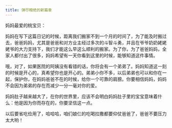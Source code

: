 ```yaml
---
title: 弹尽粮绝的新篇章
---
```


妈妈最爱的桃宝贝：

妈妈在写下这篇日记的时候，距离我们搬家不到一个月的时间了，为了能及时搬过去，爸爸妈妈，尤其是爸爸和对方业主经过多次的斗智斗勇，并且在爷爷奶奶姥姥姥爷的大力支持下，我们才能这么早这么顺利的搬家。为了你，为了爸爸妈妈，全家人都付出了很多，妈妈希望有一天你看到这里的时候，能够知道这件事情。

哦，对了，如果医院的阿姨没有看错的话，你将会有一个弟弟了。妈妈知道这一刻的时候是开心的，真希望你也是开心的。弟弟小你不多，以后弟弟也可以和你在一起，保护你，在妈妈爸爸不在的时候，给你一个可靠的肩膀。你要相信妈妈，妈妈不会因为弟弟的存在而减少一分一毫对你的爱。

妈妈肚子越来越大了，在你的世界里，应该不会明白妈妈肚子里的宝宝意味着什么：他是因为你而存在的，你要坚信这一点。

以后要省吃俭用了，哈哈哈，咱们娘仨的吃喝拉撒都要仰仗爸爸了，爸爸不要压力太大哟！

